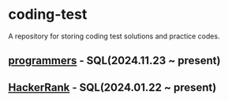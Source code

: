 # coding-test
A repository for storing coding test solutions and practice codes.

## [programmers](https://programmers.co.kr/) - SQL(2024.11.23 ~ present)
## [HackerRank](https://www.hackerrank.com/domains/sql) - SQL(2024.01.22 ~ present)
